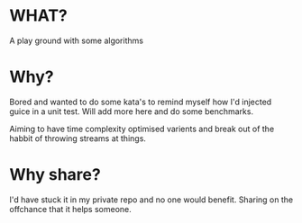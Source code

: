 # WHAT?
A play ground with some algorithms

# Why?
Bored and wanted to do some kata's to remind myself how I'd injected
guice in a unit test. Will add more here and do some benchmarks.

Aiming to have time complexity optimised varients and break out of the habbit
of throwing streams at things.

# Why share?

I'd have stuck it in my private repo and no one would benefit. Sharing on the offchance that it helps someone.

